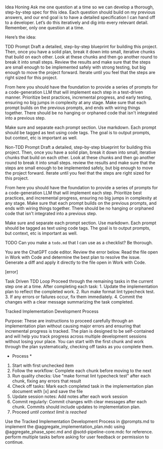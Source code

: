 Idea Honing
Ask me one question at a time so we can develop a thorough, step-by-step spec for this idea. Each question should build on my previous answers, and our end goal is to have a detailed specification I can hand off to a developer. Let’s do this iteratively and dig into every relevant detail. Remember, only one question at a time.

Here’s the idea:

<IDEA>


TDD Prompt
Draft a detailed, step-by-step blueprint for building this project. Then, once you have a solid plan, break it down into small, iterative chunks that build on each other. Look at these chunks and then go another round to break it into small steps. Review the results and make sure that the steps are small enough to be implemented safely with strong testing, but big enough to move the project forward. Iterate until you feel that the steps are right sized for this project.

From here you should have the foundation to provide a series of prompts for a code-generation LLM that will implement each step in a test-driven manner. Prioritize best practices, incremental progress, and early testing, ensuring no big jumps in complexity at any stage. Make sure that each prompt builds on the previous prompts, and ends with wiring things together. There should be no hanging or orphaned code that isn't integrated into a previous step.

Make sure and separate each prompt section. Use markdown. Each prompt should be tagged as text using code tags. The goal is to output prompts, but context, etc is important as well.

<SPEC>


Non-TDD Prompt
Draft a detailed, step-by-step blueprint for building this project. Then, once you have a solid plan, break it down into small, iterative chunks that build on each other. Look at these chunks and then go another round to break it into small steps. review the results and make sure that the steps are small enough to be implemented safely, but big enough to move the project forward. Iterate until you feel that the steps are right sized for this project.

From here you should have the foundation to provide a series of prompts for a code-generation LLM that will implement each step. Prioritize best practices, and incremental progress, ensuring no big jumps in complexity at any stage. Make sure that each prompt builds on the previous prompts, and ends with wiring things together. There should be no hanging or orphaned code that isn't integrated into a previous step.

Make sure and separate each prompt section. Use markdown. Each prompt should be tagged as text using code tags. The goal is to output prompts, but context, etc is important as well.

<SPEC>

TODO
Can you make a `todo.md` that I can use as a checklist? Be thorough.

You are the ChatGPT code editor. Review the error below. Read the file open in Work with Code and determine the best plan to resolve the issue. Generate a diff and apply it directly to the file open in Work with Code.

[error]

Task Driven TDD Loop
Proceed through the remaining tasks in the current step one at a time. After completing each task:
	1.	Update the implementation plan to reflect the completed work.
	2.	Run make format lint typecheck test.
	3.	If any errors or failures occur, fix them immediately.
	4.	Commit the changes with a clear message summarizing the task completed.


Tracked Implementation Development Process

Purpose: These are instructions to proceed carefully through an implementation plan without causing major errors and ensuring that incremental progress is tracked. The plan is designed to be self-contained and will help you track progress across multiple development sessions without losing your place. You can start with the first chunk and work through the plan systematically, checking off tasks as you complete them.

* Process *
1. Start with first unchecked item
2. Follow the workflow: Complete each chunk before moving to the next
3. Run quality checks: Use "make format lint typecheck test" after each chunk, fixing any errors that result
4. Check off tasks: Mark each completed task in the implementation plan document with [x] and save the file
5. Update session notes: Add notes after each work session
6. Commit regularly: Commit changes with clear messages after each chunk. Commits should include updates to implementation plan.
7. Proceed *until context limit is reached*


Use the Tracked Implementation Development Process in @prompts.md to implement the @aggregate_implementation_plan.mdc using @aggregate_phase_spec.md and @sotd-pipeline-core.mdc for reference. perform multiple tasks before asking for user feedback or permission to continue.
